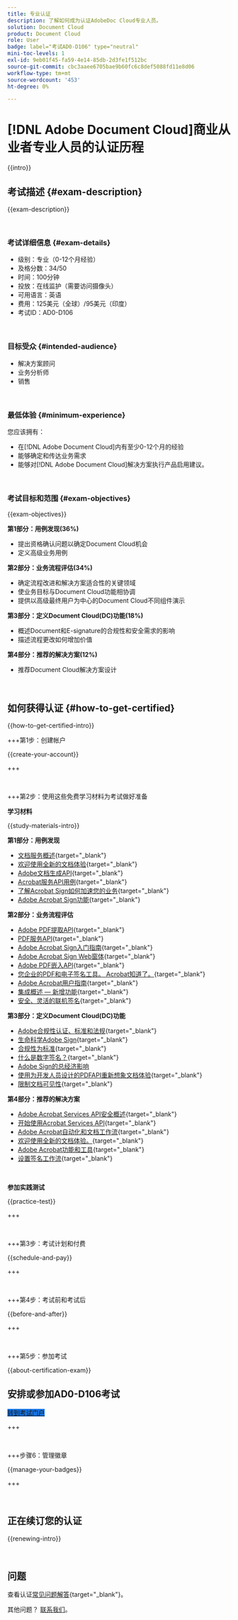 ```yaml
---
title: 专业认证
description: 了解如何成为认证AdobeDoc Cloud专业人员。
solution: Document Cloud
product: Document Cloud
role: User
badge: label="考试AD0-D106" type="neutral"
mini-toc-levels: 1
exl-id: 9eb01f45-fa59-4e14-85db-2d3fe1f512bc
source-git-commit: cbc3aaee6705bae9b60fc6c8def5088fd11e8d06
workflow-type: tm+mt
source-wordcount: '453'
ht-degree: 0%

---
```


# [!DNL Adobe Document Cloud]商业从业者专业人员的认证历程

{{intro}}

## 考试描述 {#exam-description}

{{exam-description}}

<br>

### 考试详细信息 {#exam-details}

* 级别：专业（0-12个月经验）
* 及格分数：34/50
* 时间：100分钟
* 投放：在线监护（需要访问摄像头）
* 可用语言：英语
* 费用：125美元（全球）/95美元（印度）
* 考试ID：AD0-D106

<br>

### 目标受众 {#intended-audience}

* 解决方案顾问
* 业务分析师
* 销售

<br>

### 最低体验 {#minimum-experience}

您应该拥有：

* 在[!DNL Adobe Document Cloud]内有至少0-12个月的经验
* 能够确定和传达业务需求
* 能够对[!DNL Adobe Document Cloud]解决方案执行产品启用建议。

<br>

### 考试目标和范围 {#exam-objectives}

{{exam-objectives}}

**第1部分：用例发现(36%)**

* 提出资格确认问题以确定Document Cloud机会
* 定义高级业务用例

**第2部分：业务流程评估(34%)**

* 确定流程改进和解决方案适合性的关键领域
* 使业务目标与Document Cloud功能相协调
* 提供以高级最终用户为中心的Document Cloud不同组件演示

**第3部分：定义Document Cloud(DC)功能(18%)**

* 概述Document和E-signature的合规性和安全需求的影响
* 描述流程更改如何增加价值

**第4部分：推荐的解决方案(12%)**

* 推荐Document Cloud解决方案设计

<br>

## 如何获得认证 {#how-to-get-certified}

{{how-to-get-certified-intro}}

+++第1步：创建帐户

{{create-your-account}}

+++

<br>

+++第2步：使用这些免费学习材料为考试做好准备

**学习材料**

{{study-materials-intro}}

**第1部分：用例发现**

* [文档服务概述](https://developer.adobe.com/document-services/docs/overview/){target="_blank"}
* [欢迎使用全新的文档体验](https://www.adobe.com/documentcloud.html){target="_blank"}
* [Adobe文档生成API](https://developer.adobe.com/document-services/apis/doc-generation){target="_blank"}
* [Acrobat服务API用例](https://developer.adobe.com/document-services/use-cases/agreements-and-contracts/legal-contracts/){target="_blank"}
* [了解Acrobat Sign如何加速您的业务](https://www.adobe.com/sign.html){target="_blank"}
* [Adobe Acrobat Sign功能](https://www.adobe.com/sign/features.html){target="_blank"}

**第2部分：业务流程评估**

* [Adobe PDF提取API](https://developer.adobe.com/document-services/apis/pdf-extract/){target="_blank"}
* [PDF服务API](https://developer.adobe.com/document-services/docs/apis/){target="_blank"}
* [Adobe Acrobat Sign入门指南](https://helpx.adobe.com/sign/using/get-started-guide.html){target="_blank"}
* [Adobe Acrobat Sign Web窗体](https://helpx.adobe.com/sign/config/web-forms.html){target="_blank"}
* [Adobe PDF嵌入API](https://developer.adobe.com/document-services/apis/pdf-embed/){target="_blank"}
* [您企业的PDF和电子签名工具。 Acrobat知道了。](https://www.adobe.com/acrobat/business.html){target="_blank"}
* [Adobe Acrobat用户指南](https://helpx.adobe.com/acrobat/user-guide.html){target="_blank"}
* [集成概述 — 新增功能](https://experienceleague.adobe.com/docs/document-cloud-learn/sign-learning-hub/integrations/integrations-overview.html#what%E2%80%99s-new){target="_blank"}
* [安全、灵活的联机签名](https://www.adobe.com/sign/online-signature.html){target="_blank"}

**第3部分：定义Document Cloud(DC)功能**

* [Adobe合规性认证、标准和法规](https://www.adobe.com/trust/compliance/compliance-list.html){target="_blank"}
* [生命科学Adobe Sign](https://www.adobe.com/content/dam/dx-dc/en/pdfs/adobe-sign-life-sciences-solution-brief-ue.pdf){target="_blank"}
* [合规性为标准](https://www.adobe.com/documentcloud/resources/compliance.html){target="_blank"}
* [什么是数字签名？](https://www.adobe.com/sign/digital-signatures.html){target="_blank"}
* [Adobe Sign的总经济影响](https://www.adobe.com/content/dam/dx-dc/pdf/total-economic-impact-adobe-sign-ue.pdf)
* [使用为开发人员设计的PDFAPI重新想象文档体验](https://developer.adobe.com/document-services){target="_blank"}
* [限制文档可见性](https://helpx.adobe.com/sign/using/limited-document-visibility.html){target="_blank"}

**第4部分：推荐的解决方案**

* [Adobe Acrobat Services API安全概述](https://www.adobe.com/content/dam/cc/en/trust-center/ungated/whitepapers/doc-cloud/adobe-document-services-security-overview.pdf){target="_blank"}
* [开始使用Acrobat Services API](https://documentservices.adobe.com/dc-integration-creation-app-cdn/main.html){target="_blank"}
* [Adobe Acrobat自动化和文档工作流](https://helpx.adobe.com/acrobat/kb/automation-and-document-workflows.html){target="_blank"}
* [欢迎使用全新的文档体验。](https://www.adobe.com/documentcloud.html){target="_blank"}
* [Adobe Acrobat功能和工具](https://www.adobe.com/acrobat/features.html){target="_blank"}
* [设置签名工作流](https://helpx.adobe.com/ca/sign/using/workflow-designer-signature-workflow.html){target="_blank"}

<br>

**参加实践测试**

{{practice-test}}

+++

<br>

+++第3步：考试计划和付费

{{schedule-and-pay}}

+++

<br>

+++第4步：考试前和考试后

{{before-and-after}}

+++

<br>

+++第5步：参加考试

{{about-certification-exam}}

## 安排或参加AD0-D106考试

<a href="https://www.certmetrics.com/adobe/candidate/examity_sso.aspx?eid=AD0-D106" target="_blank" class="spectrum-Button spectrum-Button--fill spectrum-Button--accent spectrum-Button--sizeM is-margin-bottom-big-big at-element-click-tracking" style="background-color:#1473E6">

<span class="spectrum-Button-label has-no-wrap">
   转到考试门户
</span>
</a>

+++

<br>

+++步骤6：管理徽章

{{manage-your-badges}}

+++

<br>

## 正在续订您的认证

{{renewing-intro}}

<br>

## 问题

查看认证[常见问题解答](https://experienceleague.adobe.com/docs/certification/certification/faq.html){target="_blank"}。

其他问题？ [联系我们](mailto:certif@adobe.com)。